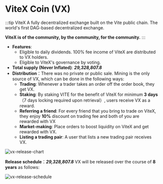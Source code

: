 # ViteX Coin (VX)

:::tip ViteX
A fully decentralized exchange built on the Vite public chain. The world's first DAG-based decentralized exchange. 

**ViteX is of the community, by the community, for the community.**
::: 

* **Features**:
  * Eligible to daily dividends. 100% fee income of ViteX are distributed to VX holders.
  * Eligible to ViteX's governance by voting.
* **Total supply (Never Inflated)**: ***29,328,807.8*** 
* **Distribution**：There was no private or public sale. Mining is the only source of VX, which can be done in the following ways:
  * **Trading**: Whenever a trader takes an order off the order book, they get VX.
  * **Staking**: By staking VITE for the benefit of ViteX for minimum **3 days** （7 days locking required upon retrieval）, users receive VX as a reward. 
  * **Referring a friend**: For every friend that you bring to trade on ViteX, they enjoy **10%** discount on trading fee and both of you are rewarded with VX
  * **Market-making**: Place orders to boost liquidity on ViteX and get rewarded with VX. 
  * **Listing a trading pair**: A user that lists a new trading pair receives VX. 

![vx-release-chart](~images/vx-release-chart.png) 
  
**Release schedule**：***29,328,807.8*** VX will be released over the course of **8 years** as follows:
  
![vx-release-schedule](~images/vx-release-schedule.png) 

